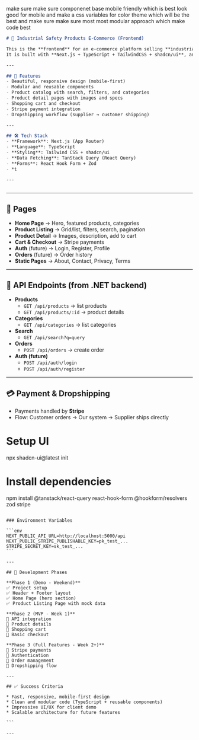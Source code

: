 make sure make sure componenet base mobile friendly which is best look good for mobile and make a css variables for color theme which will be the best and make sure make sure most most modular approach which make code best 

```markdown
# 🦺 Industrial Safety Products E-Commerce (Frontend)

This is the **frontend** for an e-commerce platform selling **industrial safety products** (helmets, gloves, shoes, jackets, etc.).  
It is built with **Next.js + TypeScript + TailwindCSS + shadcn/ui**, and connects to a **.NET backend API**.

---

## 🚀 Features
- Beautiful, responsive design (mobile-first)
- Modular and reusable components
- Product catalog with search, filters, and categories
- Product detail pages with images and specs
- Shopping cart and checkout
- Stripe payment integration
- Dropshipping workflow (supplier → customer shipping)

---

## 🛠️ Tech Stack
- **Framework**: Next.js (App Router)
- **Language**: TypeScript
- **Styling**: Tailwind CSS + shadcn/ui
- **Data Fetching**: TanStack Query (React Query)
- **Forms**: React Hook Form + Zod
- *t

---



````

---

## 📄 Pages
- **Home Page** → Hero, featured products, categories
- **Product Listing** → Grid/list, filters, search, pagination
- **Product Detail** → Images, description, add to cart
- **Cart & Checkout** → Stripe payments
- **Auth** (future) → Login, Register, Profile
- **Orders** (future) → Order history
- **Static Pages** → About, Contact, Privacy, Terms

---

## 🔌 API Endpoints (from .NET backend)
- **Products**
  - `GET /api/products` → list products
  - `GET /api/products/:id` → product details
- **Categories**
  - `GET /api/categories` → list categories
- **Search**
  - `GET /api/search?q=query`
- **Orders**
  - `POST /api/orders` → create order
- **Auth (future)**
  - `POST /api/auth/login`
  - `POST /api/auth/register`

---

## 💳 Payment & Dropshipping
- Payments handled by **Stripe**
- Flow: Customer orders → Our system → Supplier ships directly



# Setup UI
npx shadcn-ui@latest init

# Install dependencies
npm install @tanstack/react-query react-hook-form @hookform/resolvers zod stripe
````

### Environment Variables

```env
NEXT_PUBLIC_API_URL=http://localhost:5000/api
NEXT_PUBLIC_STRIPE_PUBLISHABLE_KEY=pk_test_...
STRIPE_SECRET_KEY=sk_test_...
```

---

## 🎯 Development Phases

**Phase 1 (Demo - Weekend)**
✅ Project setup
✅ Header + Footer layout
✅ Home Page (hero section)
✅ Product Listing Page with mock data

**Phase 2 (MVP - Week 1)**
🔲 API integration
🔲 Product details
🔲 Shopping cart
🔲 Basic checkout

**Phase 3 (Full Features - Week 2+)**
🔲 Stripe payments
🔲 Authentication
🔲 Order management
🔲 Dropshipping flow

---

## ✅ Success Criteria

* Fast, responsive, mobile-first design
* Clean and modular code (TypeScript + reusable components)
* Impressive UI/UX for client demo
* Scalable architecture for future features

```

---

